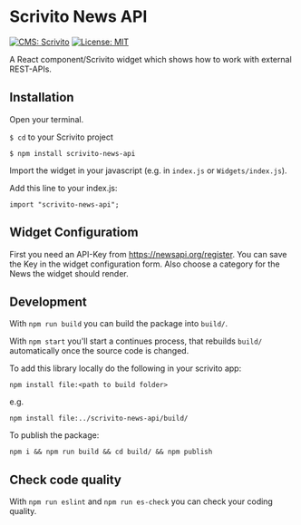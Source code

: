 # Scrivito News API
[![CMS: Scrivito](https://img.shields.io/badge/CMS-Scrivito-brightgreen.svg)](https://scrivito.com) [![License: MIT](https://img.shields.io/badge/License-MIT-blue.svg)](https://opensource.org/licenses/MIT)

A React component/Scrivito widget which shows how to work with external REST-APIs.

## Installation

Open your terminal.

`$ cd` to your Scrivito project

```
$ npm install scrivito-news-api
```

Import the widget in your javascript (e.g. in `index.js` or `Widgets/index.js`).

Add this line to your index.js:

```
import "scrivito-news-api";
```

## Widget Configuratiom
First you need an API-Key from https://newsapi.org/register.
You can save the Key in the widget configuration form. Also choose a category for the News the widget should render.

## Development

With `npm run build` you can build the package into `build/`.

With `npm start` you'll start a continues process, that rebuilds `build/` automatically once the source code is changed.

To add this library locally do the following in your scrivito app:

```
npm install file:<path to build folder>
```

e.g.

```
npm install file:../scrivito-news-api/build/
```

To publish the package:

```
npm i && npm run build && cd build/ && npm publish
```

## Check code quality

With `npm run eslint` and `npm run es-check` you can check your coding quality.



